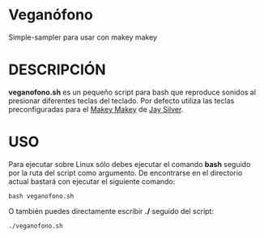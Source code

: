 # Veganófono
Simple-sampler para usar con makey makey

# DESCRIPCIÓN
**veganofono.sh** es un pequeño script para bash que reproduce sonidos al presionar diferentes teclas del teclado. Por defecto utiliza las teclas preconfiguradas para el [Makey Makey](http://makeymakey.com/) de [Jay Silver](http://web.media.mit.edu/~silver/).

# USO
Para ejecutar sobre Linux sólo debes ejecutar el comando **bash** seguido por la ruta del script como argumento. De encontrarse en el directorio actual bastará con ejecutar el siguiente comando:

	bash veganofono.sh

O también puedes directamente escribir **./** seguido del script:

	./veganofono.sh



